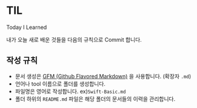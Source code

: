 # TIL
Today I Learned

내가 오늘 새로 배운 것들을 다음의 규칙으로 Commit 합니다.

## 작성 규칙
- 문서 생성은 [GFM (Github Flavored Markdown)](https://help.github.com/articles/github-flavored-markdown/) 을 사용합니다. (확장자 `.md`)
- 언어나 tool 이름으로 폴더를 생성합니다.
- 파일명은 영어로 작성합니다. ex)`Swift-Basic.md`
- 폴더 하위의 `README.md` 파일은 해당 폴더의 문서들의 이력을 관리합니다.
